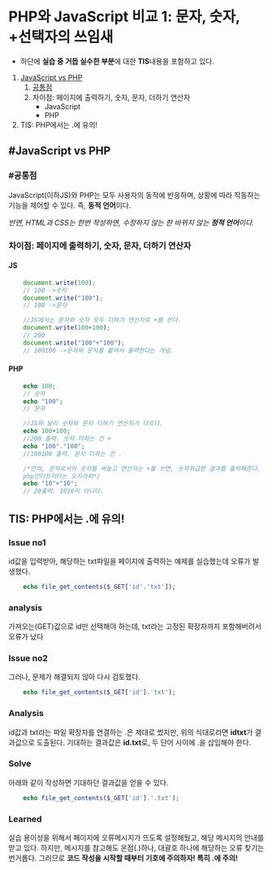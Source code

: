 # PHP와 JavaScript 비교 1: 문자, 숫자, +선택자의 쓰임새

* 하단에 **실습 중 거듭 실수한 부분**에 대한 **TIS**내용을 포함하고 있다.


1. [JavaScript vs PHP](#JavaScript-vs-PHP)
    1. [공통점](#공통점)
    2. 차이점: 페이지에 출력하기, 숫자, 문자, 더하기 연산자
        * JavaScript
        * PHP
2. TIS: PHP에서는 .에 유의!
<!--문서 내 링크 작업 마무리하기-->


## #JavaScript vs PHP
### #공통점
JavaScript(이하JS)와 PHP는 모두 사용자의 동작에 반응하며, 상황에 따라 작동하는 기능을 제어할 수 있다. 즉, **동적 언어**이다.

*반면, HTML과 CSS는 한번 작성하면, 수정하지 않는 한 바뀌지 않는 **정적 언어**이다.*

### 차이점: 페이지에 출력하기, 숫자, 문자, 더하기 연산자
#### JS
```Javascript
    document.write(100);
    // 100 ->숫자
    document.write("100");
    // 100 ->문자

    //JS에서는 문자와 숫자 모두 더하기 연산자로 +를 쓴다.
    document.write(100+100);
    // 200
    document.write("100"+"100");
    // 100100 ->문자와 문자를 붙여서 출력한다는 개념.
```

#### PHP
```php
    echo 100;
    // 숫자
    echo "100";
    // 문자

    //JS와 달리 숫자와 문자 더하기 연산자가 다르다.
    echo 100+100;
    //200 출력. 숫자 더하는 건 +
    echo "100"."100";
    //100100 출력. 문자 더하는 건 .

    /*만약, 문자로서의 숫자를 써놓고 연산자는 +를 쓰면, 숫자취급한 결과를 출력해준다.
    php인터프리터는 오지라퍼*/
    echo "10"+"10";
    // 20출력. 1010이 아니다.
```


## TIS: PHP에서는 .에 유의!
### Issue no1
id값을 입력받아, 해당하는 txt파일을 페이지에 출력하는 예제를 실습했는데 오류가 발생했다.
```php
    echo file_get_contents($_GET['id'.'txt']);
```
### analysis
가져오는(GET)값으로 id만 선택해야 하는데, txt라는 고정된 확장자까지 포함해버려서 오류가 났다
### Issue no2
그러나, 문제가 해결되지 않아 다시 검토했다.
```php
    echo file_get_contents($_GET['id'].'txt');
```
### Analysis
id값과 txt라는 파일 확장자를 연결하는 .은 제대로 썼지만, 위의 식대로라면 **idtxt**가 결과값으로 도출된다.
기대하는 결과값은 **id.txt**로, 두 단어 사이에 .을 삽입해야 한다.
### Solve
아래와 같이 작성하면 기대하던 결과값을 얻을 수 있다.
```php
    echo file_get_contents($_GET['id'].'.txt');
```
 ### Learned
 실습 용이성을 위해서 페이지에 오류메시지가 뜨도록 설정해뒀고, 해당 메시지의 안내를 받고 있다. 하지만, 메시지를 참고해도 온점(.)하나, 대괄호 하나에 해당하는 오류 찾기는 번거롭다.
 그러므로 **코드 작성을 시작할 때부터 기호에 주의하자! 특히 .에 주의!**